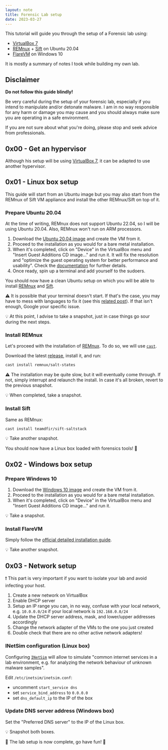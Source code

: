 ```yaml
---
layout: note
title: Forensic Lab setup 
date: 2023-03-27
---
```


This tutorial will guide you through the setup of a Forensic lab using:

- [VirtualBox 7](https://www.virtualbox.org/)
- [REMnux](https://docs.remnux.org/) + [Sift](https://www.sans.org/tools/sift-workstation/) on Ubuntu 20.04
- [FlareVM](https://github.com/mandiant/flare-vm) on Windows 10

It is mostly a summary of notes I took while building my own lab.

## Disclaimer

**Do not follow this guide blindly!**

Be very careful during the setup of your forensic lab, especially if you intend to manipulate and/or detonate malware. 
I am in no way responsible for any harm or damage you may cause and you should always make sure you are operating in a safe environment.

If you are not sure about what you're doing, please stop and seek advice from professionals.

## 0x00 - Get an hypervisor

Although his setup will be using [VirtualBox 7](https://www.virtualbox.org/wiki/Downloads), it can be adapted to use another hypervisor.

## 0x01 - Linux box setup

This guide will start from an Ubuntu image but you may also start from the REMnux of Sift VM appliance and install the other REMnux/Sift on top of it.

### Prepare Ubuntu 20.04

At the time of writing, REMnux does not support Ubuntu 22.04, so I will be using Ubuntu 20.04. Also, REMnux won't run on ARM processors.

1. Download the [Ubuntu 20.04 image](https://releases.ubuntu.com) and create the VM from it.
1. Proceed to the installation as you would for a bare metal installation.
1. When it's completed, click on "Device" in the VirtualBox menu and "Insert Guest Additions CD image..." and run it. It will fix the resolution and "optimize the guest operating system for better performance and usability". Check the [documentation](https://www.virtualbox.org/manual/ch04.html) for further details.
1. Once ready, spin up a terminal and add yourself to the sudoers.

You should now have a clean Ubuntu setup on which you will be able to install [REMnux](https://docs.remnux.org/) and [Sift](https://www.sans.org/tools/sift-workstation/).

:warning: It is possible that your terminal doesn't start. If that's the case, you may have to mess with languages to fix it (see this [related post](https://askubuntu.com/questions/1435918/terminal-not-opening-on-ubuntu-22-04-on-virtual-box-7-0-0)). If that isn't enough, Google your specific issue.

:bulb: At this point, I advise to take a snapshot, just in case things go sour during the next steps.

### Install REMnux

Let's proceed with the installation of [REMnux](https://docs.remnux.org/).
To do so, we will use [`cast`](https://github.com/ekristen/cast).

Download the latest [release](https://github.com/ekristen/cast/releases), install it, and run:

```sh
cast install remnux/salt-states
```

:warning: The installation may be quite slow, but it will eventually come through. If not, simply interrupt and relaunch the install. In case it's all broken, revert to the previous snapshot.

:bulb: When completed, take a snapshot.

### Install Sift

Same as REMnux:

```sh
cast install teamdfir/sift-saltstack
```

:bulb: Take another snapshot.

You should now have a Linux box loaded with forensics tools! :tada:

## 0x02 - Windows box setup

### Prepare Windows 10

1. Download the [Windows 10 image](https://www.microsoft.com/en-us/software-download/windows10ISO) and create the VM from it.
1. Proceed to the installation as you would for a bare metal installation.
1. When it's completed, click on "Device" in the VirtualBox menu and "Insert Guest Additions CD image..." and run it.

:bulb: Take a snapshot.

### Install FlareVM

Simply follow the [official detailed installation guide](https://github.com/mandiant/flare-vm#installation).

:bulb: Take another snapshot.

## 0x03 - Network setup

:heavy_exclamation_mark: This part is very important if you want to isolate your lab and avoid infecting your host.

1. Create a new network on VirtualBox
1. Enable DHCP server
1. Setup an IP range you can, in no way, confuse with your local network, e.g. `10.0.0.0/24` if your local network is `192.168.0.0/24`
1. Update the DHCP server address, mask, and lower/upper addresses accordingly
1. Change the network adapter of the VMs to the one you just created
1. Double check that there are no other active network adapters!

### INetSim configuration (Linux box)

Configuring [`INetSim`](https://www.inetsim.org/) will allow to simulate "common internet services in a lab environment, e.g. for analyzing the network behaviour of unknown malware samples".

Edit `/etc/inetsim/inetsim.conf`:

- uncomment `start_service dns`
- set `service_bind_address` to `0.0.0.0`
- set `dns_default_ip` to the IP of the box

### Update DNS server address (Windows box)

Set the "Preferred DNS server" to the IP of the Linux box.

:bulb: Snapshot both boxes.


:checkered_flag: The lab setup is now complete, go have fun! :checkered_flag:
